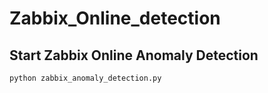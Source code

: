 # Zabbix_Online_detection
## Start Zabbix Online Anomaly Detection

`python zabbix_anomaly_detection.py`
